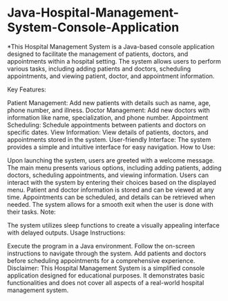 # Java-Hospital-Management-System-Console-Application

*This Hospital Management System is a Java-based console application designed to facilitate the management of patients, doctors, and appointments within a hospital setting. The system allows users to perform various tasks, including adding patients and doctors, scheduling appointments, and viewing patient, doctor, and appointment information.

Key Features:

Patient Management: Add new patients with details such as name, age, phone number, and illness.
Doctor Management: Add new doctors with information like name, specialization, and phone number.
Appointment Scheduling: Schedule appointments between patients and doctors on specific dates.
View Information: View details of patients, doctors, and appointments stored in the system.
User-friendly Interface: The system provides a simple and intuitive interface for easy navigation.
How to Use:

Upon launching the system, users are greeted with a welcome message.
The main menu presents various options, including adding patients, adding doctors, scheduling appointments, and viewing information.
Users can interact with the system by entering their choices based on the displayed menu.
Patient and doctor information is stored and can be viewed at any time.
Appointments can be scheduled, and details can be retrieved when needed.
The system allows for a smooth exit when the user is done with their tasks.
Note:

The system utilizes sleep functions to create a visually appealing interface with delayed outputs.
Usage Instructions:

Execute the program in a Java environment.
Follow the on-screen instructions to navigate through the system.
Add patients and doctors before scheduling appointments for a comprehensive experience.
Disclaimer:
This Hospital Management System is a simplified console application designed for educational purposes. It demonstrates basic functionalities and does not cover all aspects of a real-world hospital management system.
